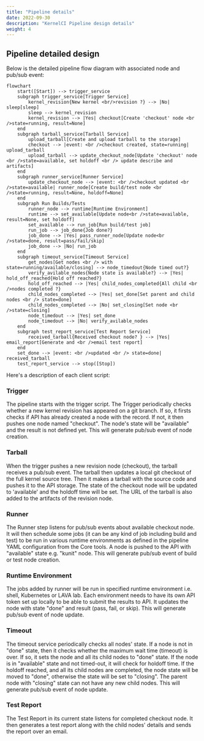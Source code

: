 ```yaml
---
title: "Pipeline details"
date: 2022-09-30
description: "KernelCI Pipeline design details"
weight: 4
---
```


## Pipeline detailed design

Below is the detailed pipeline flow diagram with associated node and pub/sub event:

```mermaid
flowchart
    start([Start]) --> trigger_service
    subgraph trigger_service[Trigger Service]
        kernel_revision{New kernel <br/>revision ?} --> |No| sleep[sleep]
        sleep --> kernel_revision
        kernel_revision --> |Yes| checkout[Create 'checkout' node <br />state=running, result=None]
    end
    subgraph tarball_service[Tarball Service]
        upload_tarball[Create and upload tarball to the storage]
        checkout --> |event: <br />checkout created, state=running| upload_tarball
        upload_tarball --> update_checkout_node[Update 'checkout' node <br />state=available, set holdoff <br /> update describe and artifacts]
    end
    subgraph runner_service[Runner Service]
        update_checkout_node --> |event: <br />checkout updated <br />state=available| runner_node[Create build/test node <br />state=running, result=None, holdoff=None]
    end
    subgraph Run Builds/Tests
        runner_node --> runtime[Runtime Environment]
        runtime --> set_available[Update node<br />state=available, result=None, set holdoff]
        set_available --> run_job[Run build/test job]
        run_job --> job_done{Job done?}       
        job_done --> |Yes| pass_runner_node[Update node<br />state=done, result=pass/fail/skip]
        job_done --> |No| run_job
    end
    subgraph timeout_service[Timeout Service]
        get_nodes[Get nodes <br /> with state=running/available/closing] --> node_timedout{Node timed out?}
        verify_avilable_nodes{Node state is available?} --> |Yes| hold_off_reached{Hold off reached?}
        hold_off_reached --> |Yes| child_nodes_completed{All child <br />nodes completed ?}
        child_nodes_completed --> |Yes| set_done[Set parent and child nodes <br /> state=done]
        child_nodes_completed --> |No| set_closing[Set node <br />state=closing]
        node_timedout --> |Yes| set_done
        node_timedout --> |No| verify_avilable_nodes
    end
    subgraph test_report_service[Test Report Service]
        received_tarball{Received checkout node? } --> |Yes| email_report[Generate and <br />email test report]
    end
    set_done --> |event: <br />updated <br /> state=done| received_tarball
    test_report_service --> stop([Stop])
```

Here's a description of each client script:

### Trigger

The pipeline starts with the trigger script.
The Trigger periodically checks whether a new kernel revision has appeared
on a git branch.  If so, it firsts checks if API has already created a node with
the record. If not, it then pushes one node named "checkout". The node's state will be "available" and the result is not defined yet. This will generate pub/sub event of node creation.

### Tarball

When the trigger pushes a new revision node (checkout), the tarball receives a pub/sub event. The tarball then updates a local git checkout of the full kernel source tree.  Then it makes a tarball with the source code and pushes it to the API storage. The state of the checkout node will be updated to 'available' and the holdoff time will be set. The URL of the tarball is also added to the artifacts of the revision node.

### Runner

The Runner step listens for pub/sub events about available checkout node.  It will then schedule some jobs (it can be any kind of job including build and test) to be run in various runtime environments as defined in the pipeline YAML configuration from the Core tools. A node is pushed to the API with "available" state e.g. "kunit" node. This will generate pub/sub event of build or test node creation.

### Runtime Environment

The jobs added by runner will be run in specified runtime environment i.e. shell, Kubernetes or LAVA lab.
Each environment needs to have its own API token set up locally to be able to submit the results to API. It updates the node with state "done" and result (pass, fail, or skip). This will generate pub/sub event of node update.

### Timeout

The timeout service periodically checks all nodes' state. If a node is not in "done" state, then it checks whether the maximum wait time (timeout) is over. If so, it sets the node and all its child nodes to "done" state.
If the node is in "available" state and not timed-out, it will check for holdoff time. If the holdoff reached, and all its child nodes are completed, the node state will be moved to "done", otherwise the state will be set to "closing".
The parent node with "closing" state can not have any new child nodes.
This will generate pub/sub event of node update.

### Test Report

The Test Report in its current state listens for completed checkout node. It then generates a test report along with the child nodes' details and sends the report over an email.
